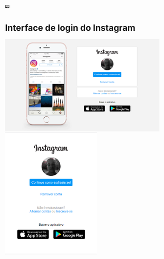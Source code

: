 :pager: ​<h1>**Interface de login do Instagram**</h1>

<img src="img\Instagram-homepage-pc.PNG" width="600" title="hover text"> <img src="img\Instagram-homepage-cel.PNG" width="300" title="hover text">
